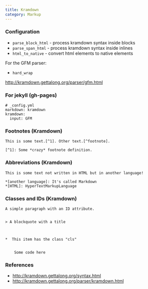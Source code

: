 ```yaml
---
title: Kramdown
category: Markup
---
```


### Configuration

 * `parse_block_html` - process kramdown syntax inside blocks
 * `parse_span_html` - process kramdown syntax inside inlines
 * `html_to_native` - convert html elements to native elements

    

For the GFM parser:

 * `hard_wrap`

http://kramdown.gettalong.org/parser/gfm.html

### For jekyll (gh-pages)

    # _config.yml
    markdown: kramdown
    kramdown:
      input: GFM

### Footnotes (Kramdown)

    This is some text.[^1]. Other text.[^footnote].

    [^1]: Some *crazy* footnote definition.

### Abbreviations (Kramdown)

    This is some text not written in HTML but in another language!

    *[another language]: It's called Markdown
    *[HTML]: HyperTextMarkupLanguage

### Classes and IDs (Kramdown)

    A simple paragraph with an ID attribute.
    

    > A blockquote with a title
    
    

    *  This item has the class "cls"

    
        Some code here

### References

 * http://kramdown.gettalong.org/syntax.html
 * http://kramdown.gettalong.org/parser/kramdown.html
